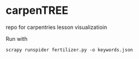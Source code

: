 # carpenTREE
repo for carpentries lesson visualizatioin

Run with

`scrapy runspider fertilizer.py -o keywords.json`
